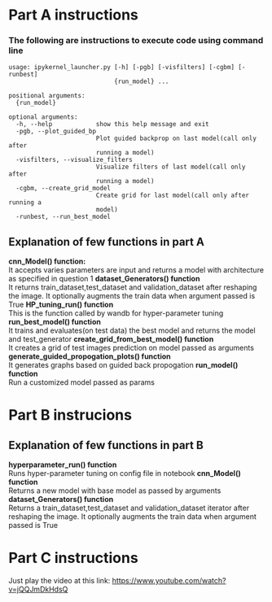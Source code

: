 
# Part A instructions  
### The following are instructions to execute code using command line
```
usage: ipykernel_launcher.py [-h] [-pgb] [-visfilters] [-cgbm] [-runbest]
                             {run_model} ...

positional arguments:
  {run_model}

optional arguments:
  -h, --help            show this help message and exit
  -pgb, --plot_guided_bp
                        Plot guided backprop on last model(call only after
                        running a model)
  -visfilters, --visualize_filters
                        Visualize filters of last model(call only after
                        running a model)
  -cgbm, --create_grid_model
                        Create grid for last model(call only after running a
                        model)
  -runbest, --run_best_model     
  ```
  ## Explanation of few functions in part A
  **cnn_Model() function:**   
  It accepts varies parameters are input and returns a model with architecture as specified in question 1
  **dataset_Generators() function**    
  It returns train_dataset,test_dataset and validation_dataset after reshaping the image. It optionally augments the train data when argument passed is True
  **HP_tuning_run() function**   
  This is the function called by wandb for hyper-parameter tuning
  **run_best_model() function**   
  It trains and evaluates(on test data) the best model and returns the model and test_generator
  **create_grid_from_best_model() function**   
  It creates a grid of test images prediction on model passed as arguments
  **generate_guided_propogation_plots() function**   
  It generates graphs based on guided back propogation
  **run_model() function**   
  Run a customized model passed as params
  
  
  # Part B instrucions   
  ## Explanation of few functions in part B   
  **hyperparameter_run() function**   
  Runs hyper-parameter tuning on config file in notebook
  **cnn_Model() function**   
  Returns a new model with base model as passed by arguments
  **dataset_Generators() function**   
  Returns a train_dataset,test_dataset and validation_dataset iterator after reshaping the image. It optionally augments the train data when argument passed is True
  
  # Part C instructions   
  
  Just play the video at this link: https://www.youtube.com/watch?v=jQQJmDkHdsQ

